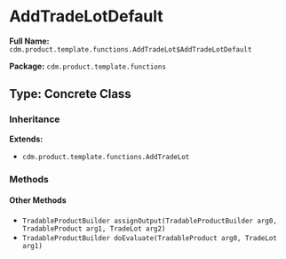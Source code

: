 # AddTradeLotDefault

**Full Name:** `cdm.product.template.functions.AddTradeLot$AddTradeLotDefault`

**Package:** `cdm.product.template.functions`

## Type: Concrete Class

### Inheritance

**Extends:**
- `cdm.product.template.functions.AddTradeLot`

### Methods

#### Other Methods

- `TradableProductBuilder assignOutput(TradableProductBuilder arg0, TradableProduct arg1, TradeLot arg2)`
- `TradableProductBuilder doEvaluate(TradableProduct arg0, TradeLot arg1)`

